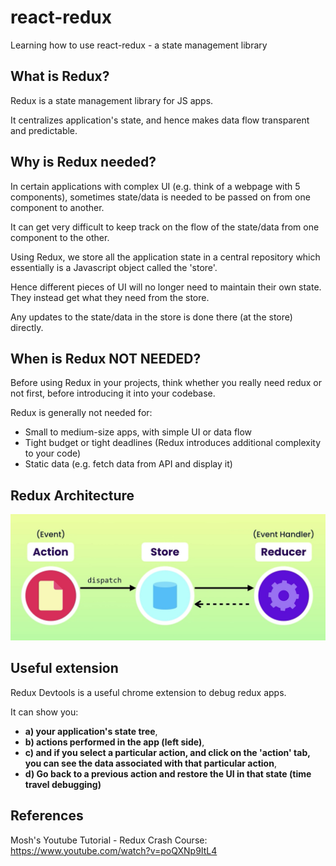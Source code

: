 # react-redux

Learning how to use react-redux - a state management library

## What is Redux?

Redux is a state management library for JS apps.

It centralizes application's state, and hence makes data flow transparent and predictable.

## Why is Redux needed?

In certain applications with complex UI (e.g. think of a webpage with 5 components), sometimes state/data is needed to be passed on from one component to another.

It can get very difficult to keep track on the flow of the state/data from one component to the other.

Using Redux, we store all the application state in a central repository which essentially is a Javascript object called the 'store'.

Hence different pieces of UI will no longer need to maintain their own state. They instead get what they need from the store.

Any updates to the state/data in the store is done there (at the store) directly.

## When is Redux NOT NEEDED?

Before using Redux in your projects, think whether you really need redux or not first, before introducing it into your codebase.

Redux is generally not needed for:

- Small to medium-size apps, with simple UI or data flow
- Tight budget or tight deadlines (Redux introduces additional complexity to your code)
- Static data (e.g. fetch data from API and display it)

## Redux Architecture

![Redux Architecture](./img/redux_architecture.jpg)

## Useful extension

Redux Devtools is a useful chrome extension to debug redux apps.

It can show you:

- **a) your application's state tree**,
- **b) actions performed in the app (left side)**,
- **c) and if you select a particular action, and click on the 'action' tab, you can see the data associated with that particular action**,
- **d) Go back to a previous action and restore the UI in that state (time travel debugging)**

## References

Mosh's Youtube Tutorial - Redux Crash Course: https://www.youtube.com/watch?v=poQXNp9ItL4
